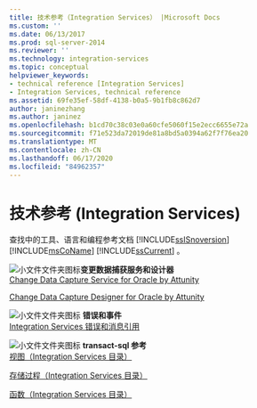 ```yaml
---
title: 技术参考（Integration Services） |Microsoft Docs
ms.custom: ''
ms.date: 06/13/2017
ms.prod: sql-server-2014
ms.reviewer: ''
ms.technology: integration-services
ms.topic: conceptual
helpviewer_keywords:
- technical reference [Integration Services]
- Integration Services, technical reference
ms.assetid: 69fe35ef-58df-4138-b0a5-9b1fb8c862d7
author: janinezhang
ms.author: janinez
ms.openlocfilehash: b1cd70c38c03e0a60cfe5060f15e2ecc6655e72a
ms.sourcegitcommit: f71e523da72019de81a8bd5a0394a62f7f76ea20
ms.translationtype: MT
ms.contentlocale: zh-CN
ms.lasthandoff: 06/17/2020
ms.locfileid: "84962357"
---
```

# <a name="technical-reference-integration-services"></a>技术参考 (Integration Services)
  查找中的工具、语言和编程参考文档 [!INCLUDE[ssISnoversion](../includes/ssisnoversion-md.md)] [!INCLUDE[msCoName](../includes/msconame-md.md)] [!INCLUDE[ssCurrent](../includes/sscurrent-md.md)] 。  
  
 ![小文件文件夹图标](media/filefolder-small.gif "小文件文件夹图标")**变更数据捕获服务和设计器**  
 [Change Data Capture Service for Oracle by Attunity](change-data-capture/change-data-capture-service-for-oracle-by-attunity.md)  
  
 [Change Data Capture Designer for Oracle by Attunity](change-data-capture/change-data-capture-designer-for-oracle-by-attunity.md)  
  
 ![小文件文件夹图标](media/filefolder-small.gif "小文件文件夹图标") **错误和事件**  
 [Integration Services 错误和消息引用](../../2014/integration-services/integration-services-error-and-message-reference.md)  
  
 ![小文件文件夹图标](media/filefolder-small.gif "小文件文件夹图标") **transact-sql 参考**  
 [视图（Integration Services 目录）](/sql/integration-services/system-views/views-integration-services-catalog)  
  
 [存储过程（Integration Services 目录）](/sql/integration-services/system-stored-procedures/stored-procedures-integration-services-catalog)  
  
 [函数（Integration Services 目录）](performance/performance-counters.md)  
  
  
